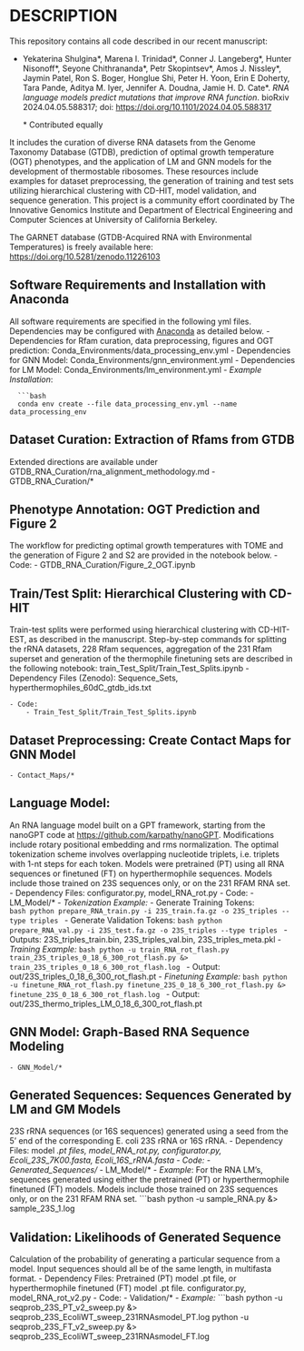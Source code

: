 # DESCRIPTION
This repository contains all code described in our recent manuscript: 
- Yekaterina Shulgina\*, Marena I. Trinidad\*, Conner J. Langeberg\*, Hunter Nisonoff\*, Seyone Chithrananda\*, Petr Skopintsev\*, Amos J. Nissley\*, Jaymin Patel, Ron S. Boger, Honglue Shi, Peter H. Yoon, Erin E Doherty, Tara Pande, Aditya M. Iyer, Jennifer A. Doudna, Jamie H. D. Cate\*. *RNA language models predict mutations that improve RNA function*. bioRxiv 2024.04.05.588317; doi: https://doi.org/10.1101/2024.04.05.588317

    \* Contributed equally 

It includes the curation of diverse RNA datasets from the Genome Taxonomy Database (GTDB), prediction of optimal growth temperature (OGT) phenotypes, and the application of LM and GNN models for the development of thermostable ribosomes. These resources include examples for dataset preprocessing, the generation of training and test sets utilizing hierarchical clustering with CD-HIT, model validation, and sequence generation. This project is a community effort coordinated by The Innovative Genomics Institute and Department of Electrical Engineering and Computer Sciences at University of California Berkeley.

The GARNET database (GTDB-Acquired RNA with Environmental Temperatures) is freely available here: https://doi.org/10.5281/zenodo.11226103

## Software Requirements and Installation with Anaconda

  All software requirements are specified in the following yml files. Dependencies may be configured with [Anaconda](https://docs.anaconda.com/free/anaconda/install/index.html) as detailed below.
    - Dependencies for Rfam curation, data preprocessing, figures and OGT prediction: Conda_Environments/data_processing_env.yml
    - Dependencies for GNN Model: Conda_Environments/gnn_environment.yml
    - Dependencies for LM Model: Conda_Environments/lm_environment.yml
    - *Example Installation*:

      ```bash
      conda env create --file data_processing_env.yml --name data_processing_env

## Dataset Curation: Extraction of Rfams from GTDB
  
  Extended directions are available under GTDB_RNA_Curation/rna_alignment_methodology.md
    - GTDB_RNA_Curation/*
## Phenotype Annotation: OGT Prediction and Figure 2

  The workflow for predicting optimal growth temperatures with TOME and the generation of Figure 2 and S2 are provided in the notebook below. 
    - Code:
        - GTDB_RNA_Curation/Figure_2_OGT.ipynb

## Train/Test Split: Hierarchical Clustering with CD-HIT

  Train-test splits were performed using hierarchical clustering with CD-HIT-EST, as described in the manuscript. Step-by-step commands for splitting the rRNA datasets, 228 Rfam sequences, aggregation of the 231 Rfam superset and generation of the thermophile finetuning sets are described in the following notebook: train_Test_Split/Train_Test_Splits.ipynb
    - Dependency Files (Zenodo): Sequence_Sets, hyperthermophiles_60dC_gtdb_ids.txt

    - Code:
        - Train_Test_Split/Train_Test_Splits.ipynb
## Dataset Preprocessing: Create Contact Maps for GNN Model
    - Contact_Maps/*
    
## Language Model:

  An RNA language model built on a GPT framework, starting from the nanoGPT code at https://github.com/karpathy/nanoGPT. Modifications include rotary positional embedding and rms normalization. The optimal tokenization scheme involves overlapping nucleotide triplets, i.e. triplets with 1-nt steps for each token. Models were pretrained (PT) using all RNA sequences or finetuned (FT) on hyperthermophile sequences. Models include those trained on 23S sequences only, or on the 231 RFAM RNA set.
    - Dependency Files: configurator.py, model_RNA_rot.py
    - Code:
        - LM_Model/*
    - *Tokenization Example:*
        - Generate Training Tokens:    
         ```bash
            python prepare_RNA_train.py -i 23S_train.fa.gz -o 23S_triples --type triples
         ```
         - Generate Validation Tokens:
         ```bash
             python prepare_RNA_val.py -i 23S_test.fa.gz -o 23S_triples --type triples
         ```
        - Outputs: 23S_triples_train.bin, 23S_triples_val.bin, 23S_triples_meta.pkl
    - *Training Example:*
      ```bash
             python -u train_RNA_rot_flash.py train_23S_triples_0_18_6_300_rot_flash.py &> train_23S_triples_0_18_6_300_rot_flash.log
         ```
      - Output: out/23S_triples_0_18_6_300_rot_flash.pt
    - *Finetuning Example:*
      ```bash
             python -u finetune_RNA_rot_flash.py finetune_23S_0_18_6_300_rot_flash.py &> finetune_23S_0_18_6_300_rot_flash.log
         ```
      - Output: out/23S_thermo_triples_LM_0_18_6_300_rot_flash.pt
## GNN Model: Graph-Based RNA Sequence Modeling
    - GNN_Model/*
## Generated Sequences: Sequences Generated by LM and GM Models
  
  23S rRNA sequences (or 16S sequences) generated using a seed from the 5’ end of the corresponding E. coli 23S rRNA or 16S rRNA.
    - Dependency Files: model *.pt files, model_RNA_rot.py, configurator.py, Ecoli_23S_7K00.fasta, Ecoli_16S_rRNA.fasta
    - Code:
        - Generated_Sequences/*
        - LM_Model/*
    - *Example*: For the RNA LM’s, sequences generated using either the pretrained (PT) or hyperthermophile finetuned (FT) models. Models include those trained on 23S sequences only, or on the 231 RFAM RNA set.
      ```bash
          python -u sample_RNA.py &> sample_23S_1.log

## Validation: Likelihoods of Generated Sequence
  
  Calculation of the probability of generating a particular sequence from a model. Input sequences should all be of the same length, in multifasta format.
    - Dependency Files: Pretrained (PT) model .pt file, or hyperthermophile finetuned (FT) model .pt file. configurator.py, model_RNA_rot_v2.py
    - Code:
        - Validation/*
    - *Example:*
      ```bash
      python -u seqprob_23S_PT_v2_sweep.py &> seqprob_23S_EcoliWT_sweep_231RNAsmodel_PT.log
      python -u seqprob_23S_FT_v2_sweep.py &> seqprob_23S_EcoliWT_sweep_231RNAsmodel_FT.log

